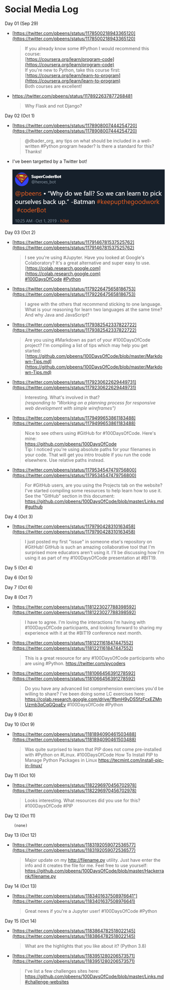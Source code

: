 # Social Media Log

Day 01 (Sep 29)

* [https://twitter.com/pbeens/status/1178500218943365120](https://twitter.com/pbeens/status/1178500218943365120)

  > If you already know some #Python I would recommend this course:<br> [https://coursera.org/learn/program-code](https://coursera.org/learn/program-code)<br>
  > If you're new to Python, take this course first:<br>[https://coursera.org/learn/learn-to-program](https://coursera.org/learn/learn-to-program)<br>Both courses are excellent!

* https://twitter.com/pbeens/status/1178922637877268481
  > Why Flask and not Django?

Day 02 (Oct 1)

* [https://twitter.com/pbeens/status/1178908007444254720](https://twitter.com/pbeens/status/1178908007444254720)
  > @dbader_org, any tips on what should be included in a well-written #Python program header? Is there a standard for this? Thanks!

* I've been targetted by a Twitter bot!<br><br>
![bot](./images/2019-10-01-10-33-48.png)

Day 03 (Oct 2)

* [https://twitter.com/pbeens/status/1179146781537525762](https://twitter.com/pbeens/status/1179146781537525762)

  > I see you're using #Jupyter. Have you looked at Google's Colaboratory? It's a great alternative and super easy to use.<br>[https://colab.research.google.com](https://colab.research.google.com)<br>
  [#100DaysOfCode](https://twitter.com/hashtag/100DaysOfCode?src=hashtag_click) [#Python](https://twitter.com/hashtag/Python?src=hashtag_click)

* [https://twitter.com/pbeens/status/1179226475658186753](https://twitter.com/pbeens/status/1179226475658186753)

  > I agree with the others that recommend sticking to one language. What is your reasoning for learn two languages at the same time? And why Java and JavaScript?

* [https://twitter.com/pbeens/status/1179382542337822722](https://twitter.com/pbeens/status/1179382542337822722)

  > Are you using #Markdown as part of your #100DaysOfCode project? I'm compiling a list of tips which may help you get started:<br>
  [https://github.com/pbeens/100DaysOfCode/blob/master/Markdown-Tips.md](https://github.com/pbeens/100DaysOfCode/blob/master/Markdown-Tips.md)
  
* [https://twitter.com/pbeens/status/1179230622629449731](https://twitter.com/pbeens/status/1179230622629449731)

  > Interesting. What's involved in that?<br>
  _(responding to "Working on a planning process for responsive web development with simple wireframes")_

* [https://twitter.com/pbeens/status/1179499653861183488](https://twitter.com/pbeens/status/1179499653861183488)

  > Nice to see others using #GitHub for #100DaysOfCode. Here's mine:<br>
  https://github.com/pbeens/100DaysOfCode<br>
  Tip: I noticed you're using absolute paths for your filenames in your code. That will get you intro trouble if you run the code elsewhere. Use relative paths instead.

* [https://twitter.com/pbeens/status/1179534547479756800](https://twitter.com/pbeens/status/1179534547479756800)

  > For #GitHub users, are you using the Projects tab on the website? I've started compiling some resources to help learn how to use it. See the "GitHub" section in this document:<br>
  https://github.com/pbeens/100DaysOfCode/blob/master/Links.md#guthub

Day 4 (Oct 3)

- [https://twitter.com/pbeens/status/1179790428310163458](https://twitter.com/pbeens/status/1179790428310163458)

  > I just posted my first "issue" in someone else's repository on #GitHub! GitHub is such an amazing collaborative tool that I'm surprised more educators aren't using it. I'll be discussing how I'm using it as part of my #100DaysOfCode presentation at #BIT19.

Day 5 (Oct 4)


Day 6 (Oct 5)


Day 7 (Oct 6)


Day 8 (Oct 7)

  - [https://twitter.com/pbeens/status/1181223027788398592](https://twitter.com/pbeens/status/1181223027788398592)

    > I have to agree. I'm loving the interactions I'm having with #100DaysOfCode participants, and looking forward to sharing my experience with it at the #BIT19 conference next month.

  - [https://twitter.com/pbeens/status/1181221161847447552](https://twitter.com/pbeens/status/1181221161847447552)

    > This is a great resource for any #100DaysOfCode participants who are using #Python. https://twitter.com/pycoders

  - [https://twitter.com/pbeens/status/1181066456391278592](https://twitter.com/pbeens/status/1181066456391278592)

    > Do you have any advanced list comprehension exercises you'd be willing to share? I've been doing some LC exercises here: https://colab.research.google.com/drive/1fbmH9yDS5fzFcxEZMnUzmb3qCqGQoaEv #100DaysOfCode #Python

Day 9 (Oct 8)


Day 10 (Oct 9)

  - [https://twitter.com/pbeens/status/1181894090461503488](https://twitter.com/pbeens/status/1181894090461503488)

    > Was quite surprised to learn that PIP does not come pre-installed with #Python on #Linux. #100DaysOfCode How To Install PIP to Manage Python Packages in Linux https://tecmint.com/install-pip-in-linux/

Day 11 (Oct 10)

  - [https://twitter.com/pbeens/status/1182296970456702978](https://twitter.com/pbeens/status/1182296970456702978)

    > Looks interesting. What resources did you use for this? #100DaysOfCode #PIP

Day 12 (Oct 11)

        (none)

Day 13 (Oct 12)

  - [https://twitter.com/pbeens/status/1183192059072536577](https://twitter.com/pbeens/status/1183192059072536577)

    > Major update on my http://filename.py utility. Just have enter the info and it creates the file for me. Feel free to use yourself: https://github.com/pbeens/100DaysOfCode/blob/master/Hackerrank/filename.py 

Day 14 (Oct 13)

  - [https://twitter.com/pbeens/status/1183401637508976641"](https://twitter.com/pbeens/status/1183401637508976641)

    > Great news if you're a Jupyter user! #100DaysOfCode #Python

Day 15 (Oct 14)

  - [https://twitter.com/pbeens/status/1183864782518022145](https://twitter.com/pbeens/status/1183864782518022145)

    > What are the highlights that you like about it? (Python 3.8)

  - [https://twitter.com/pbeens/status/1183951280206573571](https://twitter.com/pbeens/status/1183951280206573571)

    > I've list a few challenges sites here: https://github.com/pbeens/100DaysOfCode/blob/master/Links.md#challenge-websites
